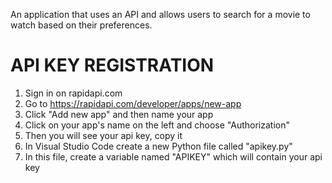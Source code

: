 ﻿An application that uses an API and allows users to search for a movie to watch based on their preferences.
# API KEY REGISTRATION
1. Sign in on rapidapi.com
2. Go to https://rapidapi.com/developer/apps/new-app
3. Click "Add new app" and then name your app
4. Click on your app's name on the left and choose "Authorization"
5. Then you will see your api key, copy it
6. In Visual Studio Code create a new Python file called "apikey.py"
7. In this file, create a variable named "APIKEY" which will contain your api key


